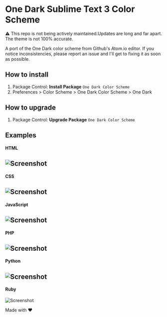 # One Dark Sublime Text 3 Color Scheme

:warning: This repo is not being actively maintained.Updates are long and far apart. The theme is not 100% accurate.

A port of the One Dark color scheme from Github's Atom.io editor. If you notice inconsistencies, please report an issue and I'll get to fixing it as soon as possible.

## How to install
1. Package Control: **Install Package** ```One Dark Color Scheme```
2. Preferences > Color Scheme > One Dark Color Scheme > One Dark

## How to upgrade
1. Package Control: **Upgrade Package** ```One Dark Color Scheme```

## Examples
#### HTML
![Screenshot](http://i.imgur.com/luf2s86.png  "HTML Screenshot")
---
#### CSS
![Screenshot](http://i.imgur.com/dl92tPh.png  "CSS Screenshot")
---
#### JavaScript
![Screenshot](http://i.imgur.com/kRCEblz.png  "Javscript Screenshot")
---
#### PHP
![Screenshot](http://i.imgur.com/JUHrx5H.png  "PHP Screenshot")
---
#### Python
![Screenshot](http://i.imgur.com/tJsH6fx.png  "Python Screenshot")
---
#### Ruby
![Screenshot](http://i.imgur.com/5y2ziyT.png  "Ruby Screenshot")

Made with :heart:
